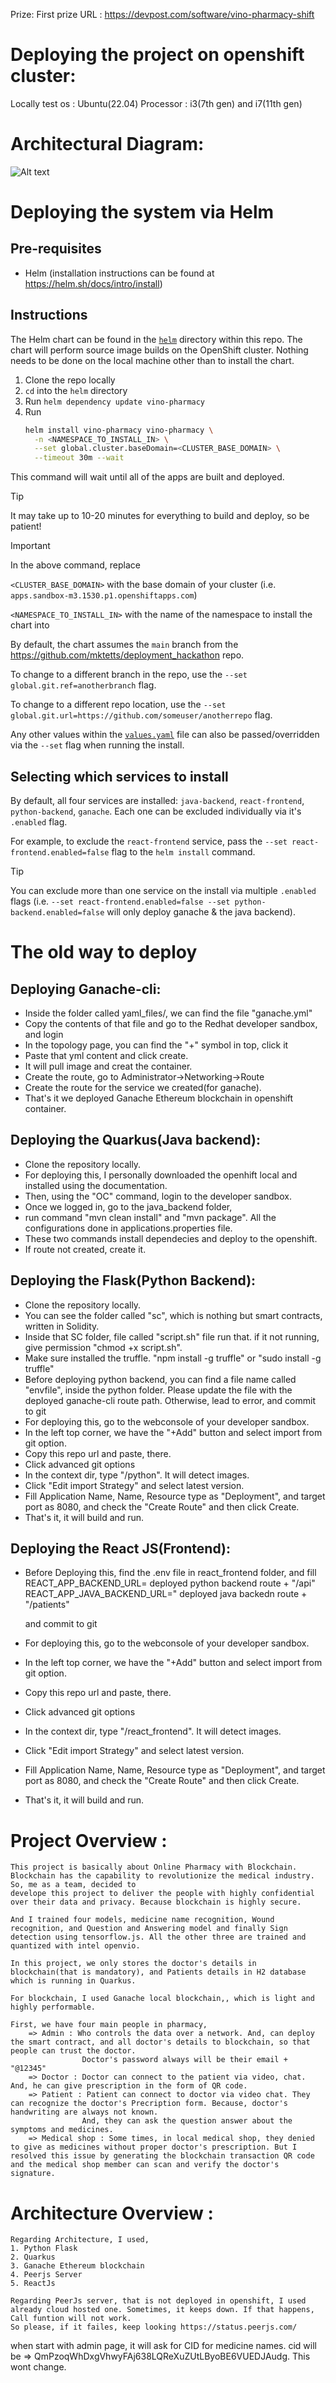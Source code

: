 Prize: First prize
URL : https://devpost.com/software/vino-pharmacy-shift

# Deploying the project on openshift cluster:

Locally test os : Ubuntu(22.04)
Processor : i3(7th gen) and i7(11th gen)

# Architectural Diagram:
![Alt text](Architectural_diagram.jpeg)

# Deploying the system via Helm
## Pre-requisites
- Helm (installation instructions can be found at https://helm.sh/docs/intro/install)

## Instructions
The Helm chart can be found in the [`helm`](helm) directory within this repo. The chart will perform source image builds on the OpenShift cluster. Nothing needs to be done on the local machine other than to install the chart.

1. Clone the repo locally
2. `cd` into the `helm` directory
3. Run `helm dependency update vino-pharmacy`
4. Run
   ```bash
   helm install vino-pharmacy vino-pharmacy \
     -n <NAMESPACE_TO_INSTALL_IN> \
     --set global.cluster.baseDomain=<CLUSTER_BASE_DOMAIN> \
     --timeout 30m --wait
   ```

This command will wait until all of the apps are built and deployed.

> [!TIP]
> It may take up to 10-20 minutes for everything to build and deploy, so be patient!

> [!IMPORTANT]
> In the above command, replace 
> 
> `<CLUSTER_BASE_DOMAIN>` with the base domain of your cluster (i.e. `apps.sandbox-m3.1530.p1.openshiftapps.com`)
> 
> `<NAMESPACE_TO_INSTALL_IN>` with the name of the namespace to install the chart into

By default, the chart assumes the `main` branch from the https://github.com/mktetts/deployment_hackathon repo.

To change to a different branch in the repo, use the `--set global.git.ref=anotherbranch` flag.

To change to a different repo location, use the `--set global.git.url=https://github.com/someuser/anotherrepo` flag.

Any other values within the [`values.yaml`](helm/vino-pharmacy/values.yaml) file can also be passed/overridden via the `--set` flag when running the install.

## Selecting which services to install
By default, all four services are installed: `java-backend`, `react-frontend`, `python-backend`, `ganache`. Each one can be excluded individually via it's `.enabled` flag.

For example, to exclude the `react-frontend` service, pass the `--set react-frontend.enabled=false` flag to the `helm install` command.

> [!TIP]
> You can exclude more than one service on the install via multiple `.enabled` flags (i.e. `--set react-frontend.enabled=false --set python-backend.enabled=false` will only deploy ganache & the java backend).

# The old way to deploy
## Deploying Ganache-cli:

- Inside the folder called yaml_files/, we can find the file "ganache.yml"
- Copy the contents of that file and go to the Redhat developer sandbox, and login
- In the topology page, you can find the "+" symbol in top, click it
- Paste that yml content and click create.
- It will pull image and creat the container.
- Create the route, go to Administrator->Networking->Route
- Create the route for the service we created(for ganache).
- That's it we deployed Ganache Ethereum blockchain in openshift container.

## Deploying the Quarkus(Java backend):

- Clone the repository locally.
- For deploying this, I personally downloaded the openhift local and installed using the documentation.
- Then, using the "OC" command, login to the developer sandbox.
- Once we logged in, go to the java_backend folder, 
- run command "mvn clean install" and "mvn package". All the configurations done in applications.properties file.
- These two commands install dependecies and deploy to the openshift.
- If route not created, create it.

## Deploying the Flask(Python Backend):

- Clone the repository locally.
- You can see the folder called "sc", which is nothing but smart contracts, written in Solidity.
- Inside that SC folder, file called "script.sh" file run that. if it not running, give permission "chmod +x script.sh". 
- Make sure installed the truffle. "npm install -g truffle" or "sudo install -g truffle" 
- Before deploying python backend, you can find a file name called  "envfile", inside the python folder. Please update the file with the deployed ganache-cli route path.
    Otherwise, lead to error,  and commit to git
- For deploying this, go to the webconsole of your developer sandbox.
- In the left top corner, we have the "+Add" button and select import from git option.
- Copy this repo url and paste, there.
- Click advanced git options
- In the context dir, type "/python". It will detect images.
- Click "Edit import Strategy" and select latest version.
- Fill Application Name, Name, Resource type as "Deployment", and target port as 8080, and check the "Create Route" and then click Create.
- That's it, it will build and run.

## Deploying the React JS(Frontend):

- Before Deploying this, find the .env file in react_frontend folder, and fill
    REACT_APP_BACKEND_URL= deployed python backend route + "/api"
    REACT_APP_JAVA_BACKEND_URL=" deployed java backedn route + "/patients"

    and commit to git
- For deploying this, go to the webconsole of your developer sandbox.
- In the left top corner, we have the "+Add" button and select import from git option.
- Copy this repo url and paste, there.
- Click advanced git options
- In the context dir, type "/react_frontend". It will detect images.
- Click "Edit import Strategy" and select latest version.
- Fill Application Name, Name, Resource type as "Deployment", and target port as 8080, and check the "Create Route" and then click Create.
- That's it, it will build and run.


# Project Overview :

    This project is basically about Online Pharmacy with Blockchain. Blockchain has the capability to revolutionize the medical industry. So, me as a team, decided to
    develope this project to deliver the people with highly confidential over their data and privacy. Because blockchain is highly secure.

    And I trained four models, medicine name recognition, Wound recognition, and Question and Answering model and finally Sign detection using tensorflow.js. All the other three are trained and quantized with intel openvio.

    In this project, we only stores the doctor's details in blockchain(that is mandatory), and Patients details in H2 database which is running in Quarkus.

    For blockchain, I used Ganache local blockchain,, which is light and highly performable.

    First, we have four main people in pharmacy,
        => Admin : Who controls the data over a network. And, can deploy the smart contract, and all doctor's details to blockchain, so that people can trust the doctor.
                    Doctor's password always will be their email + "@12345"
        => Doctor : Doctor can connect to the patient via video, chat. And, he can give prescription in the form of QR code.
        => Patient : Patient can connect to doctor via video chat. They can recognize the doctor's Precription form. Because, doctor's handwriting are always not known.
                    And, they can ask the question answer about the symptoms and medicines.
        => Medical shop : Some times, in local medical shop, they denied to give as medicines without proper doctor's prescription. But I resolved this issue by generating the blockchain transaction QR code and the medical shop member can scan and verify the doctor's signature.



# Architecture Overview :
    Regarding Architecture, I used,
    1. Python Flask
    2. Quarkus
    3. Ganache Ethereum blockchain
    4. Peerjs Server
    5. ReactJs

    Regarding PeerJs server, that is not deployed in openshift, I used already cloud hosted one. Sometimes, it keeps down. If that happens, Call funtion will not work.
    So please, if it failes, keep looking https://status.peerjs.com/


when start with admin page, it will ask for CID for medicine names. cid will be => QmPzoqWhDxgVhwyFAj638LQReXuZUtLByoBE6VUEDJAudg. This wont change.
